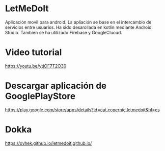 # LetMeDoIt

Aplicación movil para android.
La apliación se base en el intercambio de servicios entre usuarios.
Ha sido desarollada en kotlin mediante Android Studio. Tambien se ha utilizado Firebase y GoogleCluoud.

# Video tutorial
https://youtu.be/ytjOF7T2O30

# Descargar aplicación de GooglePlayStore

https://play.google.com/store/apps/details?id=cat.copernic.letmedoit&hl=es


# Dokka

https://ovhek.github.io/letmedoit.github.io/
